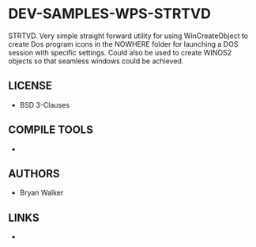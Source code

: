 # DEV-SAMPLES-WPS-STRTVD
STRTVD.  Very simple straight forward utility for using WinCreateObject to create Dos program icons in the NOWHERE folder for launching a DOS session with  specific settings.  Could also be used to create WINOS2 objects so that seamless windows could be achieved.

## LICENSE
* BSD 3-Clauses

## COMPILE TOOLS
* 
 
## AUTHORS
* Bryan Walker

## LINKS
* 
